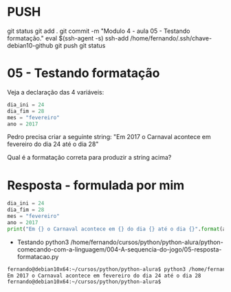 
# ###################################################################################################################################################################
# ###################################################################################################################################################################
# PUSH

git status
git add .
git commit -m "Modulo 4 - aula 05 - Testando formatação."
eval $(ssh-agent -s)
ssh-add /home/fernando/.ssh/chave-debian10-github
git push
git status



# ###################################################################################################################################################################
# ###################################################################################################################################################################
# 05 - Testando formatação
Veja a declaração das 4 variáveis:

~~~~python
dia_ini = 24
dia_fim = 28
mes = "fevereiro"
ano = 2017
~~~~


Pedro precisa criar a seguinte string:
"Em 2017 o Carnaval acontece em fevereiro do dia 24 até o dia 28"

Qual é a formatação correta para produzir a string acima?




# ###################################################################################################################################################################
# ###################################################################################################################################################################
# Resposta - formulada por mim


~~~~python
dia_ini = 24
dia_fim = 28
mes = "fevereiro"
ano = 2017
print("Em {} o Carnaval acontece em {} do dia {} até o dia {}".format(ano, mes, dia_ini, dia_fim))
~~~~


- Testando
python3 /home/fernando/cursos/python/python-alura/python-comecando-com-a-linguagem/004-A-sequencia-do-jogo/05-resposta-formatacao.py

~~~~bash
fernando@debian10x64:~/cursos/python/python-alura$ python3 /home/fernando/cursos/python/python-alura/python-comecando-com-a-linguagem/004-A-sequencia-do-jogo/05-resposta-formatacao.py
Em 2017 o Carnaval acontece em fevereiro do dia 24 até o dia 28
fernando@debian10x64:~/cursos/python/python-alura$
~~~~